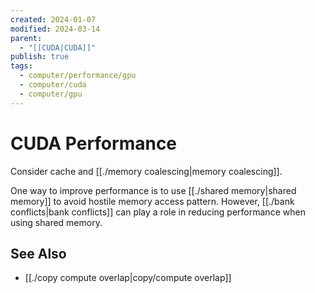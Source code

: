 ```yaml
---
created: 2024-01-07
modified: 2024-03-14
parent:
  - "[[CUDA|CUDA]]"
publish: true
tags:
  - computer/performance/gpu
  - computer/cuda
  - computer/gpu
---
```


# CUDA Performance
Consider cache and [[./memory coalescing|memory coalescing]].

One way to improve performance is to use [[./shared memory|shared memory]] to avoid hostile memory access pattern. However, [[./bank conflicts|bank conflicts]] can play a role in reducing performance when using shared memory.

## See Also
- [[./copy compute overlap|copy/compute overlap]]